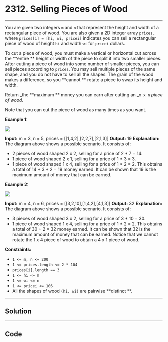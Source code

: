 # 2312. Selling Pieces of Wood

---

You are given two integers `m` and `n` that represent the height and width of a rectangular piece of wood. You are also given a 2D integer array `prices`, where `prices[i] = [hi, wi, pricei]` indicates you can sell a rectangular piece of wood of height `hi` and width `wi` for `pricei` dollars.

To cut a piece of wood, you must make a vertical or horizontal cut across the **entire ** height or width of the piece to split it into two smaller pieces. After cutting a piece of wood into some number of smaller pieces, you can sell pieces according to `prices`. You may sell multiple pieces of the same shape, and you do not have to sell all the shapes. The grain of the wood makes a difference, so you **cannot ** rotate a piece to swap its height and width.

Return _the **maximum ** money you can earn after cutting an _`m x n` _piece of wood_.

Note that you can cut the piece of wood as many times as you want.

 

**Example 1:**

![](https://assets.leetcode.com/uploads/2022/04/27/ex1.png)


**Input:** m = 3, n = 5, prices = [[1,4,2],[2,2,7],[2,1,3]]
**Output:** 19
**Explanation:** The diagram above shows a possible scenario. It consists of:
- 2 pieces of wood shaped 2 x 2, selling for a price of 2 * 7 = 14.
- 1 piece of wood shaped 2 x 1, selling for a price of 1 * 3 = 3.
- 1 piece of wood shaped 1 x 4, selling for a price of 1 * 2 = 2.
This obtains a total of 14 + 3 + 2 = 19 money earned.
It can be shown that 19 is the maximum amount of money that can be earned.


**Example 2:**

![](https://assets.leetcode.com/uploads/2022/04/27/ex2new.png)


**Input:** m = 4, n = 6, prices = [[3,2,10],[1,4,2],[4,1,3]]
**Output:** 32
**Explanation:** The diagram above shows a possible scenario. It consists of:
- 3 pieces of wood shaped 3 x 2, selling for a price of 3 * 10 = 30.
- 1 piece of wood shaped 1 x 4, selling for a price of 1 * 2 = 2.
This obtains a total of 30 + 2 = 32 money earned.
It can be shown that 32 is the maximum amount of money that can be earned.
Notice that we cannot rotate the 1 x 4 piece of wood to obtain a 4 x 1 piece of wood.

 

**Constraints:**

  * `1 <= m, n <= 200`
  * `1 <= prices.length <= 2 * 104`
  * `prices[i].length == 3`
  * `1 <= hi <= m`
  * `1 <= wi <= n`
  * `1 <= pricei <= 106`
  * All the shapes of wood `(hi, wi)` are pairwise **distinct **.

---

## Solution



---

## Code
```python


```
